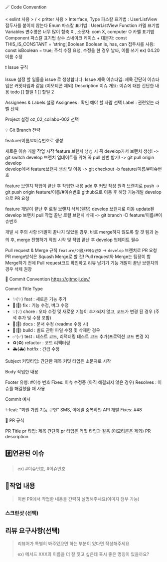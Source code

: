 🪄 Code Convention

< eslint 사용 > / < pritter 사용 >
Interface, Type
파스칼 표기법 : UserListView
접두사를 붙이지 않는다
Enum
파스칼 표기법 : UserListView
Function
카멜 표기법
Variables
변수명은 너무 많이 함축 X , 소문자: com X, computer O
카멜 표기법
Component
파스칼 표기법
상수
스네이크 케이스 + 대문자: const THIS_IS_CONSTANT = ‘string’;Boolean
Boolean
is, has, can 접두사를 사용: const isBoolean = true;
주석
수정 요청, 수정을 한 경우 날짜, 이름 쓰기 ex) 04.20 이름 수정

❗️ Issue 규칙

Issue 설정
할 일들을 issue 로 생성합니다.
Issue 제목
이슈타입: 제목 간단히
이슈타입은 커밋타입과 같음 (이모티콘 제외)
Description
이슈 개요: 이슈에 대한 간단한 내용
todo
[] 할일 1
[] 할일 2

Assignees & Labels 설정
Assignees : 확인 해야 할 사람 선택
Label : 관련있는 라벨 선택

Project 설정
oz_02_collabo-002 선택

💡 Git Branch 전략

feature/이름/#이슈번호로 생성

새로운 이슈 개발 작업 시작
feature 브랜치 생성 시 꼭 develop가서 브랜치 생성!
-> git switch develop
브랜치 업데이트를 위해 꼭 pull 한번 받기!
-> git pull origin develop  
develop에서 feature브랜치 생성 및 이동
-> git checkout -b feature/이름/#이슈번호

feature 브랜치 작업이 끝난 후
작업한 내용 add 후 커밋 작성
원격 브랜치로 push
-> git push origin feature/이름/#이슈번호
github으로 이동 후 해당 기능개발 develop으로 PR 요청

feature 개발이 끝난 후 로컬 브랜치 삭제(권장)
develop 브랜치로 이동
update된 develop 브랜치 pull
작업 끝난 로컬 브랜치 삭제
-> git branch -D feature/이름/#이슈번호

개발 시 주의 사항
❗개발이 끝나지 않았을 경우, 바로 merge하지 않도록 할 것
팀과 논의 후, merge 진행하기
작업 시작 및 작업 끝난 후 develop 업데이트 필수

Pull request & Merge 규칙
`feature/이름/#이슈번호` → `develop` 브랜치로 PR 요청
PR merge방식은 Squash Merge로 할 것!
Pull request와 Merge는 팀장이 함
Merge하기 전에 Pull request코드 확인하고 리뷰 남기기
기능 개발이 끝난 브랜치의 경우 삭제 권장

🧵 Commit Convention <https://gitmoji.dev/>

Commit Title Type

- ✨(:sparkles:) feat : 새로운 기능 추가
- 🐛(:bug:) fix : 기능 수정, 버그 수정
- 💡(:bulb:) chore : 오타 수정 및 새로운 기능이 추가되지 않고, 코드가 변경 된 경우 (주석 추가 및 수정 포함)
- 📝(:memo:) docs : 문서 수정 (readme 수정 시)
- 🚚(:truck:) build : 빌드 관련 파일 수정 및 삭제한 경우
- ✅(:white_check_mark:) test : 테스트 코드, 리팩터링 테스트 코드 추가(프로덕션 코드 변경 X)
- ♻️(:recycle:) refactor : 코드 리팩터링
- 🚑(:ambulance:) hotfix : 긴급 수정

Subject
커밋타입: 간단한 제목
커밋 타입은 소문자로 시작

Body
작업한 내용

Footer
유형: #이슈 번호
Fixes: 이슈 수정중 (아직 해결되지 않은 경우)
Resolves : 이슈를 해결했을 때 사용

Commit 예시

✨feat: "회원 가입 기능 구현"
SMS, 이메일 중복확인 API 개발
Fixes: #48

📏 PR 규칙

PR Title
pr 타입: 제목 간단히
pr 타입은 커밋 타입과 같음 (이모티콘은 제외)
PR description

## #️⃣연관된 이슈

> ex) #이슈번호, #이슈번호

## 📝작업 내용

> 이번 PR에서 작업한 내용을 간략히 설명해주세요(이미지 첨부 가능)

### 스크린샷 (선택)

## 리뷰 요구사항(선택)

> 리뷰어가 특별히 봐주었으면 하는 부분이 있다면 작성해주세요
>
> ex) 메서드 XXX의 이름을 더 잘 짓고 싶은데 혹시 좋은 명칭이 있을까요?
